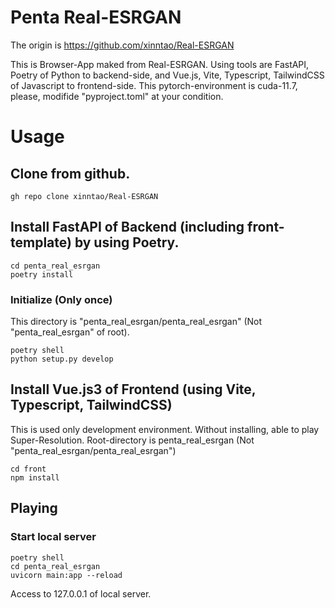 # Penta Real-ESRGAN

The origin is https://github.com/xinntao/Real-ESRGAN

This is Browser-App maked from Real-ESRGAN.
Using tools are FastAPI, Poetry of Python to backend-side,
and Vue.js, Vite, Typescript, TailwindCSS of Javascript to frontend-side.
This pytorch-environment is cuda-11.7,
please, modifide "pyproject.toml" at your condition.

# Usage

## Clone from github.

```
gh repo clone xinntao/Real-ESRGAN
```

## Install FastAPI of Backend (including front-template) by using Poetry.

```
cd penta_real_esrgan
poetry install
```

### Initialize (Only once)

This directory is "penta_real_esrgan/penta_real_esrgan" (Not "penta_real_esrgan" of root).

```
poetry shell
python setup.py develop
```

## Install Vue.js3 of Frontend (using Vite, Typescript, TailwindCSS)

This is used only development environment. Without installing, able to play Super-Resolution. Root-directory is penta_real_esrgan (Not "penta_real_esrgan/penta_real_esrgan")

```
cd front
npm install
```

## Playing

### Start local server

```
poetry shell
cd penta_real_esrgan
uvicorn main:app --reload
```

Access to 127.0.0.1 of local server.
